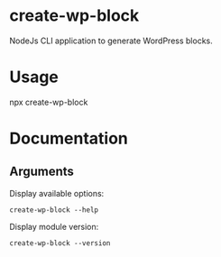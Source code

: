 # create-wp-block

NodeJs CLI application to generate WordPress blocks.

# Usage

npx create-wp-block

# Documentation

## Arguments

Display available options:

`create-wp-block --help`

Display module version:

`create-wp-block --version`
